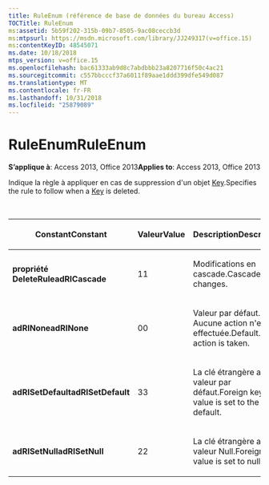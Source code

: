 ```yaml
---
title: RuleEnum (référence de base de données du bureau Access)
TOCTitle: RuleEnum
ms:assetid: 5b59f202-315b-09b7-8505-9ac08ceccb3d
ms:mtpsurl: https://msdn.microsoft.com/library/JJ249317(v=office.15)
ms:contentKeyID: 48545071
ms.date: 10/18/2018
mtps_version: v=office.15
ms.openlocfilehash: bac61333ab9d8c7abdbbb23a8207716f50c4ac21
ms.sourcegitcommit: c557bbcccf37a6011f89aae1ddd399dfe549d087
ms.translationtype: MT
ms.contentlocale: fr-FR
ms.lasthandoff: 10/31/2018
ms.locfileid: "25879089"
---
```

# <a name="ruleenum"></a><span data-ttu-id="a9b3f-102">RuleEnum</span><span class="sxs-lookup"><span data-stu-id="a9b3f-102">RuleEnum</span></span>

<span data-ttu-id="a9b3f-103">**S’applique à**: Access 2013, Office 2013</span><span class="sxs-lookup"><span data-stu-id="a9b3f-103">**Applies to**: Access 2013, Office 2013</span></span>

<span data-ttu-id="a9b3f-104">Indique la règle à appliquer en cas de suppression d'un objet [Key](key-object-adox.md).</span><span class="sxs-lookup"><span data-stu-id="a9b3f-104">Specifies the rule to follow when a [Key](key-object-adox.md) is deleted.</span></span>

<br/>

<table>
<colgroup>
<col style="width: 33%" />
<col style="width: 33%" />
<col style="width: 33%" />
</colgroup>
<thead>
<tr class="header">
<th><p><span data-ttu-id="a9b3f-105">Constant</span><span class="sxs-lookup"><span data-stu-id="a9b3f-105">Constant</span></span></p></th>
<th><p><span data-ttu-id="a9b3f-106">Valeur</span><span class="sxs-lookup"><span data-stu-id="a9b3f-106">Value</span></span></p></th>
<th><p><span data-ttu-id="a9b3f-107">Description</span><span class="sxs-lookup"><span data-stu-id="a9b3f-107">Description</span></span></p></th>
</tr>
</thead>
<tbody>
<tr class="odd">
<td><p><span data-ttu-id="a9b3f-108"><strong>propriété DeleteRule</strong></span><span class="sxs-lookup"><span data-stu-id="a9b3f-108"><strong>adRICascade</strong></span></span></p></td>
<td><p><span data-ttu-id="a9b3f-109">1</span><span class="sxs-lookup"><span data-stu-id="a9b3f-109">1</span></span></p></td>
<td><p><span data-ttu-id="a9b3f-110">Modifications en cascade.</span><span class="sxs-lookup"><span data-stu-id="a9b3f-110">Cascade changes.</span></span></p></td>
</tr>
<tr class="even">
<td><p><span data-ttu-id="a9b3f-111"><strong>adRINone</strong></span><span class="sxs-lookup"><span data-stu-id="a9b3f-111"><strong>adRINone</strong></span></span></p></td>
<td><p><span data-ttu-id="a9b3f-112">0</span><span class="sxs-lookup"><span data-stu-id="a9b3f-112">0</span></span></p></td>
<td><p><span data-ttu-id="a9b3f-p101">Valeur par défaut. Aucune action n'est effectuée.</span><span class="sxs-lookup"><span data-stu-id="a9b3f-p101">Default. No action is taken.</span></span></p></td>
</tr>
<tr class="odd">
<td><p><span data-ttu-id="a9b3f-115"><strong>adRISetDefault</strong></span><span class="sxs-lookup"><span data-stu-id="a9b3f-115"><strong>adRISetDefault</strong></span></span></p></td>
<td><p><span data-ttu-id="a9b3f-116">3</span><span class="sxs-lookup"><span data-stu-id="a9b3f-116">3</span></span></p></td>
<td><p><span data-ttu-id="a9b3f-117">La clé étrangère a la valeur par défaut.</span><span class="sxs-lookup"><span data-stu-id="a9b3f-117">Foreign key value is set to the default.</span></span></p></td>
</tr>
<tr class="even">
<td><p><span data-ttu-id="a9b3f-118"><strong>adRISetNull</strong></span><span class="sxs-lookup"><span data-stu-id="a9b3f-118"><strong>adRISetNull</strong></span></span></p></td>
<td><p><span data-ttu-id="a9b3f-119">2</span><span class="sxs-lookup"><span data-stu-id="a9b3f-119">2</span></span></p></td>
<td><p><span data-ttu-id="a9b3f-120">La clé étrangère a la valeur Null.</span><span class="sxs-lookup"><span data-stu-id="a9b3f-120">Foreign key value is set to null.</span></span></p></td>
</tr>
</tbody>
</table>

